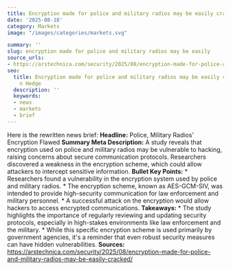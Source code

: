 ```yaml
---
title: Encryption made for police and military radios may be easily cracked
date: '2025-08-18'
category: Marketsimage: "/images/categories/markets.svg"

summary: ''
slug: encryption made for police and military radios may be easily
source_urls:
- https://arstechnica.com/security/2025/08/encryption-made-for-police-and-military-radios-may-be-easily-cracked/
seo:
  title: Encryption made for police and military radios may be easily cracked | Hash
    n Hedge
  description: ''
  keywords:
  - news
  - markets
  - brief
---
```


Here is the rewritten news brief:  **Headline:** Police, Military Radios' Encryption Flawed  **Summary Meta Description:** A study reveals that encryption used on police and military radios may be vulnerable to hacking, raising concerns about secure communication protocols. Researchers discovered a weakness in the encryption scheme, which could allow attackers to intercept sensitive information.  **Bullet Key Points:**  * Researchers found a vulnerability in the encryption system used by police and military radios. * The encryption scheme, known as AES-GCM-SIV, was intended to provide high-security communication for law enforcement and military personnel. * A successful attack on the encryption would allow hackers to access encrypted communications.  **Takeaways:**  * The study highlights the importance of regularly reviewing and updating security protocols, especially in high-stakes environments like law enforcement and the military. * While this specific encryption scheme is used primarily by government agencies, it's a reminder that even robust security measures can have hidden vulnerabilities.  **Sources:**  https://arstechnica.com/security/2025/08/encryption-made-for-police-and-military-radios-may-be-easily-cracked/ 
